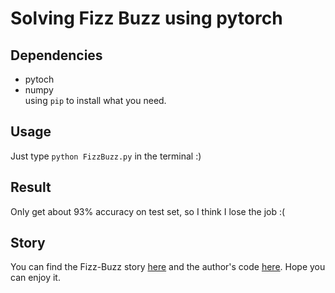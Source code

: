 # Solving Fizz Buzz using pytorch

## Dependencies
- pytoch  
- numpy  
using `pip` to install what you need.

## Usage
Just type `python FizzBuzz.py` in the terminal :)

## Result
Only get about 93% accuracy on test set, so I think I lose the job :(

## Story
You can find the Fizz-Buzz story [here](http://joelgrus.com/2016/05/23/fizz-buzz-in-tensorflow/) and the author's code [here](https://github.com/joelgrus/fizz-buzz-tensorflow). Hope you can enjoy it.
